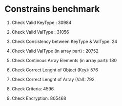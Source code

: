 # Constrains benchmark

1. Check Valid KeyType : 30984

2. Check Valid ValType : 31056

3. Check Consistency between KeyType & ValType: 24

4. Check Valid ValType (in array part) : 20752

5. Check Continous Array Elements (in array part): 180

6. Check Correct Lenght of Object (Key): 576

7. Check Correct Lenght of Array (Val): 792

8. Check Criteria: 4596

9. Check Encryption: 805468